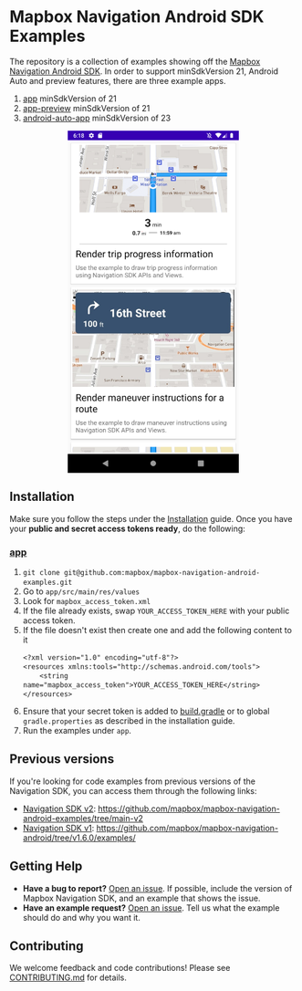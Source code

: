 # Mapbox Navigation Android SDK Examples

The repository is a collection of examples showing off the [Mapbox Navigation Android SDK](https://github.com/mapbox/mapbox-navigation-android). In order to support minSdkVersion 21, Android Auto and preview features, there are three example apps.

1. [app](app) minSdkVersion of 21
2. [app-preview](app-preview) minSdkVersion of 21
2. [android-auto-app](android-auto-app) minSdkVersion of 23

<div align="center">
  <img align="center" src=".github/splash_example.png" width="300"/>
</div>

## Installation

Make sure you follow the steps under the [Installation](https://docs.mapbox.com/android/navigation/build-with-coreframework/installation/) guide. Once you have your **public and secret access tokens ready**, do the following:

### [app](app)

1. `git clone git@github.com:mapbox/mapbox-navigation-android-examples.git`
2. Go to `app/src/main/res/values`
3. Look for `mapbox_access_token.xml`
4. If the file already exists, swap `YOUR_ACCESS_TOKEN_HERE` with your public access token.
5. If the file doesn't exist then create one and add the following content to it
   ```
   <?xml version="1.0" encoding="utf-8"?>
   <resources xmlns:tools="http://schemas.android.com/tools">
       <string name="mapbox_access_token">YOUR_ACCESS_TOKEN_HERE</string>
   </resources>
   ```
6. Ensure that your secret token is added to [build.gradle](./build.gradle) or to global `gradle.properties` as described in the installation guide.
7. Run the examples under `app`.

## Previous versions

If you're looking for code examples from previous versions of the Navigation SDK, you can access them through the following links:
- [Navigation SDK v2](https://docs.mapbox.com/android/navigation/v2/guides/): https://github.com/mapbox/mapbox-navigation-android-examples/tree/main-v2
- [Navigation SDK v1](https://docs.mapbox.com/android/legacy/navigation/guides/): https://github.com/mapbox/mapbox-navigation-android/tree/v1.6.0/examples/

## Getting Help

- **Have a bug to report?** [Open an issue](https://github.com/mapbox/mapbox-navigation-android-examples/issues). If possible, include the version of Mapbox Navigation SDK, and an example that shows the issue.
- **Have an example request?** [Open an issue](https://github.com/mapbox/mapbox-navigation-android-examples/issues/). Tell us what the example should do and why you want it.

## Contributing

We welcome feedback and code contributions! Please see [CONTRIBUTING.md](CONTRIBUTING.md) for details.
